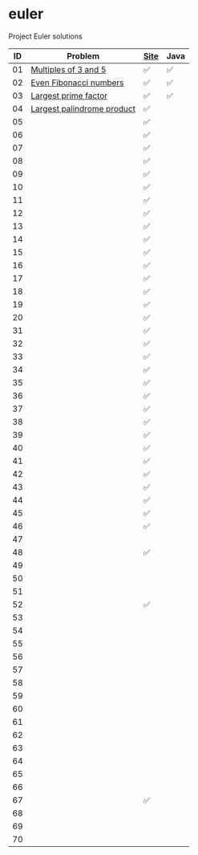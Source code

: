 # euler

Project Euler solutions




| ID | Problem | [Site](https://projecteuler.net "Problem has been completed on the Project Euler website") | Java |
|---|---|---|---|
| 01 | [Multiples of 3 and 5](https://projecteuler.net/problem=1) | :white_check_mark: | :white_check_mark: |
| 02 | [Even Fibonacci numbers](https://projecteuler.net/problem=2) | :white_check_mark: | :white_check_mark: |
| 03 | [Largest prime factor](https://projecteuler.net/problem=3) | :white_check_mark: | :white_check_mark: |
| 04 | [Largest palindrome product](https://projecteuler.net/problem=4) | :white_check_mark: |  |
| 05 |  | :white_check_mark: |  |
| 06 |  | :white_check_mark: |  |
| 07 |  | :white_check_mark: |  |
| 08 |  | :white_check_mark: |  |
| 09 |  | :white_check_mark: |  |
| 10 |  | :white_check_mark: |  |
| 11 |  | :white_check_mark: |  |
| 12 |  | :white_check_mark: |  |
| 13 |  | :white_check_mark: |  |
| 14 |  | :white_check_mark: |  |
| 15 |  | :white_check_mark: |  |
| 16 |  | :white_check_mark: |  |
| 17 |  | :white_check_mark: |  |
| 18 |  | :white_check_mark: |  |
| 19 |  | :white_check_mark: |  |
| 20 |  | :white_check_mark: |  |
| 31 |  | :white_check_mark: |  |
| 32 |  | :white_check_mark: |  |
| 33 |  | :white_check_mark: |  |
| 34 |  | :white_check_mark: |  |
| 35 |  | :white_check_mark: |  |
| 36 |  | :white_check_mark: |  |
| 37 |  | :white_check_mark: |  |
| 38 |  | :white_check_mark: |  |
| 39 |  | :white_check_mark: |  |
| 40 |  | :white_check_mark: |  |
| 41 |  | :white_check_mark: |  |
| 42 |  | :white_check_mark: |  |
| 43 |  | :white_check_mark: |  |
| 44 |  | :white_check_mark: |  |
| 45 |  | :white_check_mark: |  |
| 46 |  | :white_check_mark: |  |
| 47 |  |  |  |
| 48 |  | :white_check_mark: |  |
| 49 |  |  |  |
| 50 |  |  |  |
| 51 |  |  |  |
| 52 |  | :white_check_mark: |  |
| 53 |  |  |  |
| 54 |  |  |  |
| 55 |  |  |  |
| 56 |  |  |  |
| 57 |  |  |  |
| 58 |  |  |  |
| 59 |  |  |  |
| 60 |  |  |  |
| 61 |  |  |  |
| 62 |  |  |  |
| 63 |  |  |  |
| 64 |  |  |  |
| 65 |  |  |  |
| 66 |  |  |  |
| 67 |  | :white_check_mark: |  |
| 68 |  |  |  |
| 69 |  |  |  |
| 70 |  |  |  |
